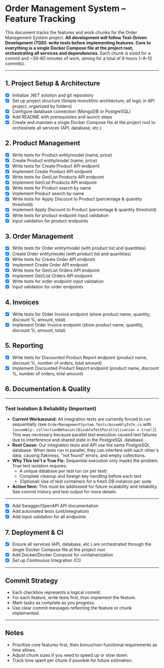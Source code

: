 # Order Management System – Feature Tracking

This document tracks the features and work chunks for the Order Management System project. **All development will follow Test-Driven Development (TDD): write tests before implementing features. Core to everything is a single Docker Compose file at the project root, orchestrating all services and dependencies.** Each chunk is sized for a commit and ~30–60 minutes of work, aiming for a total of 8 hours (~8–12 commits).

---

## 1. Project Setup & Architecture
- [x] Initialize .NET solution and git repository
- [x] Set up project structure (Simple monolithic architecture; all logic in API project, organized by folders)
- [x] Configure database connection (MongoDB or PostgreSQL)
- [x] Add README with prerequisites and launch steps
- [x] Create and maintain a single Docker Compose file at the project root to orchestrate all services (API, database, etc.)

## 2. Product Management
- [x] Write tests for Product entity/model (name, price)
- [x] Create Product entity/model (name, price)
- [x] Write tests for Create Product API endpoint
- [x] Implement Create Product API endpoint
- [x] Write tests for Get/List Products API endpoint
- [x] Implement Get/List Products API endpoint
- [x] Write tests for Product search by name
- [x] Implement Product search by name
- [x] Write tests for Apply Discount to Product (percentage & quantity threshold)
- [x] Implement Apply Discount to Product (percentage & quantity threshold)
- [x] Write tests for product endpoint input validation
- [x] Input validation for product endpoints

## 3. Order Management
- [x] Write tests for Order entity/model (with product list and quantities)
- [x] Create Order entity/model (with product list and quantities)
- [x] Write tests for Create Order API endpoint
- [x] Implement Create Order API endpoint
- [x] Write tests for Get/List Orders API endpoint
- [x] Implement Get/List Orders API endpoint
- [x] Write tests for order endpoint input validation
- [x] Input validation for order endpoints

## 4. Invoices
- [x] Write tests for Order Invoice endpoint (show product name, quantity, discount %, amount, total)
- [x] Implement Order Invoice endpoint (show product name, quantity, discount %, amount, total)

## 5. Reporting
- [x] Write tests for Discounted Product Report endpoint (product name, discount %, number of orders, total amount)
- [x] Implement Discounted Product Report endpoint (product name, discount %, number of orders, total amount)

## 6. Documentation & Quality

---

### Test Isolation & Reliability (Important)

- **Current Workaround:** All integration tests are currently forced to run sequentially (see `OrderManagementSystem.Tests/AssemblyInfo.cs` with `[assembly: CollectionBehavior(DisableTestParallelization = true)]`). This was necessary because parallel test execution caused test failures due to interference and shared state in the PostgreSQL database.
- **Root Cause:** Our integration tests and API use the same PostgreSQL database. When tests run in parallel, they can interfere with each other's data, causing flakiness, "not found" errors, and empty collections.
- **Why This Isn't a True Fix:** Sequential execution only masks the problem. True test isolation requires:
    - A unique database per test run (or per test)
    - Complete cleanup and foreign key handling before each test
    - (Optional) Use of test containers for a fresh DB instance per suite
- **Action Item:** This must be addressed for future scalability and reliability. See commit history and test output for more details.

---
- [x] Add Swagger/OpenAPI API documentation
- [x] Add automated tests (unit/integration)
- [x] Add input validation for all endpoints

## 7. Deployment & CI
- [x] Ensure all services (API, database, etc.) are orchestrated through the single Docker Compose file at the project root
- [x] Add Docker/Docker Compose for containerization
- [x] Set up Continuous Integration (CI)

---

## Commit Strategy
- Each checkbox represents a logical commit.
- For each feature, write tests first, then implement the feature.
- Mark tasks as complete as you progress.
- Use clear commit messages reflecting the feature or chunk implemented.

---

## Notes
- Prioritize core features first, then bonus/non-functional requirements as time allows.
- Adjust chunk sizes if you need to speed up or slow down.
- Track time spent per chunk if possible for future estimation.
